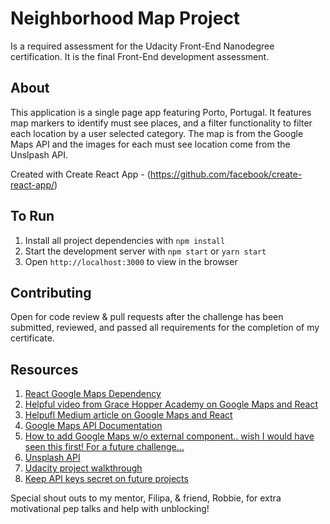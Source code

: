 # Neighborhood Map Project

Is a required assessment for the Udacity Front-End Nanodegree certification. It is the final Front-End development assessment.

## About

This application is a single page app featuring Porto, Portugal. It features map markers to identify must see places, and a filter functionality to filter each location by a user selected category. The map is from the Google Maps API and the images for each must see location come from the Unslpash API.

Created with Create React App - (https://github.com/facebook/create-react-app/)

## To Run
1. Install all project dependencies with `npm install`
2. Start the development server with `npm start` or `yarn start`
3. Open `http://localhost:3000` to view in the browser


## Contributing

Open for code review & pull requests after the challenge has been submitted, reviewed, and passed all requirements for the completion of my certificate.

## Resources
1. [React Google Maps Dependency](https://tomchentw.github.io/react-google-maps/#introduction)
2. [Helpful video from Grace Hopper Academy on Google Maps and React](https://www.youtube.com/watch?v=LRptz31H0vI)
3. [Helpufl Medium article on Google Maps and React](https://medium.com/@morgannegagne/google-maps-with-react-951c12b723ad)
4. [Google Maps API Documentation](https://developers.google.com/maps/documentation/javascript/markers)
5. [How to add Google Maps w/o external component.. wish I would have seen this first! For a future challenge...](https://www.youtube.com/watch?v=W5LhLZqj76s)
6. [Unsplash API](https://unsplash.com/documentation#getting-started)
7. [Udacity project walkthrough](https://www.youtube.com/watch?v=NVAVLCJwAAo&feature=youtu.be)
8. [Keep API keys secret on future projects](https://www.npmjs.com/package/dotenv)

Special shout outs to my mentor, Filipa, & friend, Robbie, for extra motivational pep talks and help with unblocking!
